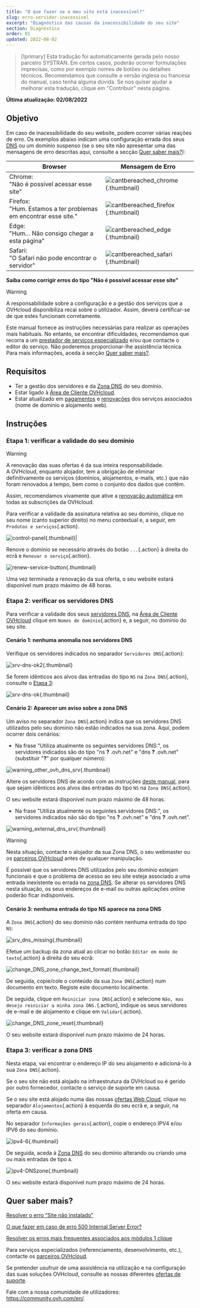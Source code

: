 ```yaml
---
title: "O que fazer se o meu site está inacessível?"
slug: erro-servidor-inacessivel
excerpt: "Diagnóstico das causas da inacessibilidade do seu site"
section: Diagnóstico
order: 01
updated: 2022-08-02
---
```


> [!primary]
> Esta tradução foi automaticamente gerada pelo nosso parceiro SYSTRAN. Em certos casos, poderão ocorrer formulações imprecisas, como por exemplo nomes de botões ou detalhes técnicos. Recomendamos que consulte a versão inglesa ou francesa do manual, caso tenha alguma dúvida. Se nos quiser ajudar a melhorar esta tradução, clique em "Contribuir" nesta página.
>

**Última atualização: 02/08/2022**

## Objetivo

Em caso de inacessibilidade do seu website, podem ocorrer várias reações de erro. Os exemplos abaixo indicam uma configuração errada dos seus [DNS](../../domains/partilhado_generalidades_sobre_os_servidores_dns/#compreender-a-nocao-de-dns) ou um domínio suspenso (se o seu site não apresentar uma das mensagens de erro descritas aqui, consulte a secção [Quer saber mais?](#gofurther)):

|Browser|Mensagem de Erro|
|-|---|
|Chrome:<br>"Não é possível acessar esse site"|![cantbereached_chrome](images/cantbereached_chrome.png){.thumbnail}|
|Firefox:<br>"Hum. Estamos a ter problemas em encontrar esse site."|![cantbereached_firefox](images/cantbereached_firefox.png){.thumbnail}|
|Edge:<br>"Hum… Não consigo chegar a esta página"|![cantbereached_edge](images/cantbereached_edge.png){.thumbnail}|
|Safari:<br>"O Safari não pode encontrar o servidor"|![cantbereached_safari](images/cantbereached_safari.png){.thumbnail}|

**Saiba como corrigir erros do tipo "Não é possível acessar esse site"**

> [!warning]
>
> A responsabilidade sobre a configuração e a gestão dos serviços que a OVHcloud disponibiliza recai sobre o utilizador. Assim, deverá certificar-se de que estes funcionam corretamente.
>
> Este manual fornece as instruções necessárias para realizar as operações mais habituais. No entanto, se encontrar dificuldades, recomendamos que recorra a um [prestador de serviços especializado](https://partner.ovhcloud.com/pt/directory/) e/ou que contacte o editor do serviço. Não poderemos proporcionar-lhe assistência técnica. Para mais informações, aceda à secção [Quer saber mais?](#gofurther).
>

## Requisitos

- Ter a gestão dos servidores e da [Zona DNS](../../domains/alojamento_partilhado_como_editar_a_minha_zona_dns/#compreender-a-nocao-de-dns) do seu domínio.
- Estar ligado à [Área de Cliente OVHcloud](https://www.ovh.com/auth/?action=gotomanager&from=https://www.ovh.pt/&ovhSubsidiary=pt).
- Estar atualizado em [pagamentos](https://docs.ovh.com/pt/billing/gerir-faturas-ovhcloud/#pay-bills) e [renovações](https://docs.ovh.com/pt/billing/guia_de_utilizacao_da_renovacao_automatica_da_ovh/#renewal-management) dos serviços associados (nome de domínio e alojamento web).

## Instruções

### Etapa 1: verificar a validade do seu domínio

> [!warning]
>
> A renovação das suas ofertas é da sua inteira responsabilidade.<br>
> A OVHcloud, enquanto alojador, tem a obrigação de eliminar definitivamente os serviços (domínios, alojamentos, e-mails, etc.) que não foram renovados a tempo, bem como o conjunto dos dados que contêm.
>
> Assim, recomendamos vivamente que ative a [renovação automática](../../billing/guia_de_utilizacao_da_renovacao_automatica_da_ovh/#instrucoes) em todas as subscrições da OVHcloud.
>

Para verificar a validade da assinatura relativa ao seu domínio, clique no seu nome (canto superior direito) no menu contextual e, a seguir, em `Produtos e serviços`{.action}.

![control-panel](images/control-panel.png){.thumbnail}|

Renove o domínio se necessário através do botão `...`{.action} à direita do ecrã e `Renovar o serviço`{.action}.

![renew-service-button](images/renew-service-button.png){.thumbnail}

Uma vez terminada a renovação da sua oferta, o seu website estará disponível num prazo máximo de 48 horas.

### Etapa 2: verificar os servidores DNS

Para verificar a validade dos seus [servidores DNS](../../domains/partilhado_generalidades_sobre_os_servidores_dns/), na [Área de Cliente OVHcloud](https://www.ovh.com/auth/?action=gotomanager&from=https://www.ovh.pt/&ovhSubsidiary=pt) clique em `Nomes de domínio`{.action} e, a seguir, no domínio do seu site.

#### Cenário 1: nenhuma anomalia nos servidores DNS

Verifique os servidores indicados no separador `Servidores DNS`{.action}:

![srv-dns-ok2](images/srv-dns-ok2.png){.thumbnail}

Se forem idênticos aos alvos das entradas do tipo `NS` na `Zona DNS`{.action}, consulte o [Etapa 3](#step3):

![srv-dns-ok](images/srv-dns-ok.png){.thumbnail}

#### Cenário 2: Aparecer um aviso sobre a zona DNS

Um aviso no separador `Zona DNS`{.action} indica que os servidores DNS utilizados pelo seu domínio não estão indicados na sua zona. Aqui, podem ocorrer dois cenários:

- Na frase "Utiliza atualmente os seguintes servidores DNS:", os servidores indicados são do tipo "ns **?** .ovh.net" e "dns **?** .ovh.net" (substituir "**?**" por qualquer número):

![warning_other_ovh_dns_srv](images/warning_other_ovh_dns_srv.png){.thumbnail}

Altere os servidores DNS de acordo com as instruções [deste manual](../../domains/partilhado_generalidades_sobre_os_servidores_dns/#modificar-os-servidores-dns), para que sejam idênticos aos alvos das entradas do tipo `NS` na `Zona DNS`{.action}.

O seu website estará disponível num prazo máximo de 48 horas.

- Na frase "Utiliza atualmente os seguintes servidores DNS:", os servidores indicados não são do tipo "ns **?** .ovh.net" e "dns **?** .ovh.net".

![warning_external_dns_srv](images/warning_external_dns_srv.png){.thumbnail}

> [!warning]
>
> Nesta situação, contacte o alojador da sua Zona DNS, o seu webmaster ou os [parceiros OVHcloud](https://partner.ovhcloud.com/pt/directory/) antes de qualquer manipulação.
>
> É possível que os servidores DNS utilizados pelo seu domínio estejam funcionais e que o problema de acesso ao seu site esteja associado a uma entrada inexistente ou errada na [zona DNS](../../domains/alojamento_partilhado_como_editar_a_minha_zona_dns/#compreender-a-nocao-de-dns). Se alterar os servidores DNS nesta situação, os seus endereços de e-mail ou outras aplicações online poderão ficar indisponíveis.
>

#### Cenário 3: nenhuma entrada do tipo NS aparece na zona DNS

A `Zona DNS`{.action} do seu domínio não contém nenhuma entrada do tipo `NS`:

![srv_dns_missing](images/srv_dns_missing.png){.thumbnail}

Efetue um backup da zona atual ao clicar no botão `Editar em modo de texto`{.action} à direita do seu ecrã:

![change_DNS_zone_change_text_format](images/change_DNS_zone_change_text_format.png){.thumbnail}

De seguida, copie/cole o conteúdo da sua `Zona DNS`{.action} num documento em texto. Registe este documento localmente.

De seguida, clique em `Reiniciar zona DNS`{.action} e selecione `Não, mas desejo reiniciar a minha zona DNS.`{.action}, indique os seus servidores de e-mail e de alojamento e clique em `Validar`{.action}.

![change_DNS_zone_reset](images/change_DNS_zone_reset.png){.thumbnail}

O seu website estará disponível num prazo máximo de 24 horas.

### Etapa 3: verificar a zona DNS <a name="step3"></a>

Nesta etapa, vai encontrar o endereço IP do seu alojamento e adicioná-lo à sua `Zona DNS`{.action}.

Se o seu site não está alojado na infraestrutura da OVHcloud ou é gerido por outro fornecedor, contacte o serviço de suporte em causa.

Se o seu site está alojado numa das nossas [ofertas Web Cloud](https://www.ovhcloud.com/pt/web-hosting/), clique no separador `Alojamentos`{.action} à esquerda do seu ecrã e, a seguir, na oferta em causa.

No separador `Informações gerais`{.action}, copie o endereço IPV4 e/ou IPV6 do seu domínio.

![ipv4-6](images/ipv4-6.png){.thumbnail}

De seguida, aceda à [Zona DNS](../../domains/alojamento_partilhado_como_editar_a_minha_zona_dns/#editar-a-zona-dns-da-ovhcloud-do-seu-dominio) do seu domínio alterando ou criando uma ou mais entradas de tipo `A`.

![ipv4-DNSzone](images/ipv4-DNSzone.png){.thumbnail}

O seu website estará disponível num prazo máximo de 24 horas.

## Quer saber mais? <a name="gofurther"></a>

[Resolver o erro “Site não instalado”](../alojamento_web_erro_de_site_nao_instalado/)

[O que fazer em caso de erro 500 Internal Server Error?](../erreur-500-internal-server-error/)

[Resolver os erros mais frequentes associados aos módulos 1 clique](../erros-frequentes-modulos-em-1-clique/)

Para serviços especializados (referenciamento, desenvolvimento, etc.), contacte os [parceiros OVHcloud](https://partner.ovhcloud.com/pt/).

Se pretender usufruir de uma assistência na utilização e na configuração das suas soluções OVHcloud, consulte as nossas diferentes [ofertas de suporte](https://www.ovhcloud.com/pt/support-levels/).

Fale com a nossa comunidade de utilizadores: <https://community.ovh.com/en/>.
